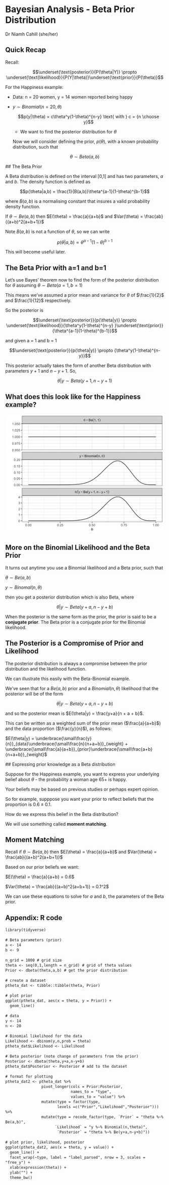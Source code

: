 Bayesian Analysis - Beta Prior Distribution
================
Dr Niamh Cahill (she/her)


## Quick Recap

Recall:

$$\underset{\text{posterior}}{P(\theta|Y)} \propto \underset{\text{likelihood}}{P(Y|\theta)}\underset{\text{prior}}{P(\theta)}$$

For the Happiness example:

-   Data: n = 20 women, y = 14 women reported being happy

-   $y \sim Binomial(n = 20, \theta)$

    $$p(y|\theta) = c\theta^y(1-\theta)^{n-y} \text{ with } c = {n \choose y}$$

    -   We want to find the posterior distribution for $\theta$

    Now we will consider defining the prior, $p(\theta)$, with a known
    probability distribution, such that

$$\theta \sim Beta(a,b)$$

\## The Beta Prior

A Beta distribution is defined on the interval \[0,1\] and has two
parameters, $a$ and $b$. The density function is defined as

$$p(\theta|a,b) = \frac{1}{B(a,b)}\theta^{a-1}(1-\theta)^{b-1}$$

where $B(a,b)$ is a normalising constant that insures a valid
probability density function.

If $\theta \sim Be(a,b)$ then $E(\theta) = \frac{a}{a+b}$ and
$Var(\theta) = \frac{ab}{(a+b)^2(a+b+1)}$

Note $B(a,b)$ is not a function of $\theta$, so we can write

$$p(\theta|a,b) \propto \theta^{a-1}(1-\theta)^{b-1}$$

This will become useful later.

## The Beta Prior with a=1 and b=1

Let’s use Bayes’ theorem now to find the form of the posterior
distribution for $\theta$ assuming $\theta \sim Beta(a=1,b=1)$

This means we’ve assumed a prior mean and variance for $\theta$ of
$\frac{1}{2}$ and $\frac{1}{12}$ respectively.

So the posterior is

$$\underset{\text{posterior}}{p(\theta|y)} \propto \underset{\text{likelihood}}{\theta^y(1-\theta)^{n-y} }\underset{\text{prior}}{\theta^{a-1}(1-\theta)^{b-1}}$$

and given a = 1 and b = 1

$$\underset{\text{posterior}}{p(\theta|y)} \propto {\theta^y(1-\theta)^{n-y}}$$

This posterior actually takes the form of another Beta distribution with
parameters $y+1$ and $n-y+1$. So,

$$\theta|y \sim Beta(y+1, n-y +1)$$

## What does this look like for the Happiness example?

![](2a_Beta_Priors_files/figure-gfm/unnamed-chunk-1-1.png)<!-- -->

## More on the Binomial Likelihood and the Beta Prior

It turns out anytime you use a Binomial likelihood and a Beta prior,
such that

$\theta \sim Be(a,b)$

$y \sim Binomal(n,\theta)$

then you get a posterior distribution which is also Beta, where

$$\theta|y \sim Beta(y+a, n-y +b)$$

When the posterior is the same form as the prior, the prior is said to
be a **conjugate prior**. The Beta prior is a conjugate prior for the
Binomial likelihood.

## The Posterior is a Compromise of Prior and Likelihood

The posterior distribution is always a compromise between the prior
distribution and the likelihood function.

We can illustrate this easily with the Beta-Binomial example.

We’ve seen that for a $Be(a,b)$ prior and a $Binomial(n,\theta)$
likelihood that the posterior will be of the form

$$\theta|y \sim Beta(y+a, n-y +b)$$

and so the posterior mean is $E(\theta|y) = \frac{y+a}{n + a + b}$.

This can be written as a weighted sum of the prior mean
($\frac{a}{a+b}$) and the data proportion ($\frac{y}{n}$), as follows:

$E(\theta|y) = \underbrace{\small\frac{y}{n}}_{data}\underbrace{\small\frac{n}{n+a+b}}_{weight} + \underbrace{\small\frac{a}{a+b}}_{prior}\underbrace{\small\frac{a+b}{n+a+b}}_{weight}$

\## Expressing prior knowledge as a Beta distribution

Suppose for the Happiness example, you want to express your underlying
belief about $\theta$ - the probability a woman age 65+ is happy.

Your beliefs may be based on previous studies or perhaps expert opinion.

So for example, supppose you want your prior to reflect beliefs that the
proportion is 0.6 $\pm$ 0.1.

How do we express this belief in the Beta distribution?

We will use something called **moment matching**.

## Moment Matching

Recall if $\theta \sim Be(a,b)$ then $E(\theta) = \frac{a}{a+b}$ and
$Var(\theta) = \frac{ab}{(a+b)^2(a+b+1)}$

Based on our prior beliefs we want:

$E(\theta) = \frac{a}{a+b} = 0.6$

$Var(\theta) = \frac{ab}{(a+b)^2(a+b+1)} = 0.1^2$

We can use these equations to solve for $a$ and $b$, the parameters of
the Beta prior.

## Appendix: R code

```{r}
library(tidyverse)

# Beta parameters (prior)
a <- 14
b <- 9

n_grid = 1000 # grid size 
theta <- seq(0,1,length = n_grid) # grid of theta values
Prior <- dbeta(theta,a,b) # get the prior distribution

# create a dataset
ptheta_dat <- tibble::tibble(theta, Prior)

# plot prior
ggplot(ptheta_dat, aes(x = theta, y = Prior)) +
  geom_line()

# data
y <- 14
n <- 20

# Binomial likelihood for the data
Likelihood <- dbinom(y,n,prob = theta)
ptheta_dat$Likelihood <- Likelihood

# Beta posterior (note change of parameters from the prior)
Posterior <- dbeta(theta,y+a,n-y+b)
ptheta_dat$Posterior <- Posterior # add to the dataset

# format for plotting
ptheta_dat2 <- ptheta_dat %>% 
                pivot_longer(cols = Prior:Posterior,
                             names_to = "type",
                             values_to = "value") %>%
                mutate(type = factor(type, 
                       levels =c("Prior","Likelihood","Posterior"))) %>% 
                mutate(type = recode_factor(type, `Prior` = "theta %~% Be(a,b)", 
                      `Likelihood` = "y %~% Binomial(n,theta)",
                       `Posterior` = "theta %~% Be(y+a,n-y+b)"))

# plot prior, likelihood, posterior
ggplot(ptheta_dat2, aes(x = theta, y = value)) +
  geom_line() +
  facet_wrap(~type, label = "label_parsed", nrow = 3, scales = "free_y") +
  xlab(expression(theta)) +
  ylab("") +
  theme_bw() 
```
